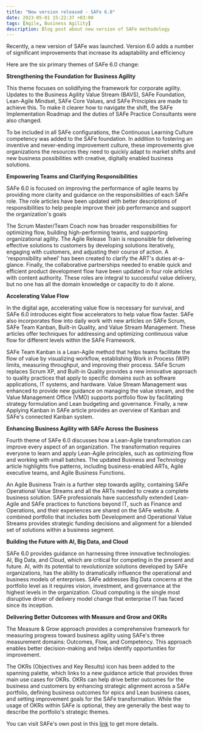 ```yaml
---
title: "New version released - SAFe 6.0"
date: 2023-05-01 15:22:37 +03:00
tags: [Agile, Business Agility]
description: Blog post about new version of SAFe methodology
---
```


Recently, a new version of SAFe was launched. Version 6.0 adds a number of significant improvements that increase its adaptability and efficiency

Here are the six primary themes of SAFe 6.0 change:

**Strengthening the Foundation for Business Agility**
  
This theme focuses on solidifying the framework for corporate agility. Updates to the Business Agility Value Stream (BAVS), SAFe Foundation, Lean-Agile Mindset, SAFe Core Values, and SAFe Principles are made to achieve this. To make it clearer how to navigate the shift, the SAFe Implementation Roadmap and the duties of SAFe Practice Consultants were also changed.

To be included in all SAFe configurations, the Continuous Learning Culture competency was added to the SAFe foundation. In addition to fostering an inventive and never-ending improvement culture, these improvements give organizations the resources they need to quickly adapt to market shifts and new business possibilities with creative, digitally enabled business solutions.

**Empowering Teams and Clarifying Responsibilities**

SAFe 6.0 is focused on improving the performance of agile teams by providing more clarity and guidance on the responsibilities of each SAFe role. The role articles have been updated with better descriptions of responsibilities to help people improve their job performance and support the organization's goals

The Scrum Master/Team Coach now has broader responsibilities for optimizing flow, building high-performing teams, and supporting organizational agility. The Agile Release Train is responsible for delivering effective solutions to customers by developing solutions iteratively, engaging with customers, and adjusting their course of action. A 'responsibility wheel' has been created to clarify the ART's duties at-a-glance. Finally, the collaborative partnerships needed to enable quick and efficient product development flow have been updated in four role articles with content authority. These roles are integral to successful value delivery, but no one has all the domain knowledge or capacity to do it alone.

**Accelerating Value Flow**
 
In the digital age, accelerating value flow is necessary for survival, and SAFe 6.0 introduces eight flow accelerators to help value flow faster. SAFe also incorporates flow into daily work with new articles on SAFe Scrum, SAFe Team Kanban, Built-in Quality, and Value Stream Management. These articles offer techniques for addressing and optimizing continuous value flow for different levels within the SAFe Framework.

SAFe Team Kanban is a Lean-Agile method that helps teams facilitate the flow of value by visualizing workflow, establishing Work in Process (WIP) limits, measuring throughput, and improving their process. SAFe Scrum replaces Scrum XP, and Built-in Quality provides a new innovative approach to quality practices that apply to specific domains such as software applications, IT systems, and hardware. Value Stream Management was enhanced to provide new guidance on managing the value stream, and the Value Management Office (VMO) supports portfolio flow by facilitating strategy formulation and Lean budgeting and governance. Finally, a new Applying Kanban in SAFe article provides an overview of Kanban and SAFe's connected Kanban system.

**Enhancing Business Agility with SAFe Across the Business**

Fourth theme of SAFe 6.0 discusses how a Lean-Agile transformation can improve every aspect of an organization. The transformation requires everyone to learn and apply Lean-Agile principles, such as optimizing flow and working with small batches. The updated Business and Technology article highlights five patterns, including business-enabled ARTs, Agile executive teams, and Agile Business Functions.

An Agile Business Train is a further step towards agility, containing SAFe Operational Value Streams and all the ARTs needed to create a complete business solution. SAFe professionals have successfully extended Lean-Agile and SAFe practices to functions beyond IT, such as Finance and Operations, and their experiences are shared on the SAFe website. A combined portfolio that includes both Development and Operational Value Streams provides strategic funding decisions and alignment for a blended set of solutions within a business segment.

**Building the Future with AI, Big Data, and Cloud**

SAFe 6.0 provides guidance on harnessing three innovative technologies: AI, Big Data, and Cloud, which are critical for competing in the present and future. AI, with its potential to revolutionize solutions developed by SAFe organizations, has the ability to dramatically influence the operational and business models of enterprises. SAFe addresses Big Data concerns at the portfolio level as it requires vision, investment, and governance at the highest levels in the organization. Cloud computing is the single most disruptive driver of delivery model change that enterprise IT has faced since its inception.

**Delivering Better Outcomes with Measure and Grow and OKRs**

The Measure & Grow approach provides a comprehensive framework for measuring progress toward business agility using SAFe's three measurement domains: Outcomes, Flow, and Competency. This approach enables better decision-making and helps identify opportunities for improvement.

The OKRs (Objectives and Key Results) icon has been added to the spanning palette, which links to a new guidance article that provides three main use cases for OKRs. OKRs can help drive better outcomes for the business and customers by enhancing strategic alignment across a SAFe portfolio, defining business outcomes for epics and Lean business cases, and setting improvement goals for the SAFe transformation. While the usage of OKRs within SAFe is optional, they are generally the best way to describe the portfolio's strategic themes.

You can visit SAFe's own post in this [link](https://scaledagileframework.com/whats-new-in-safe-6-0/) to get more details.